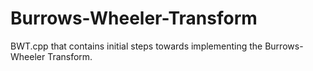 # Burrows-Wheeler-Transform
BWT.cpp that contains initial steps towards implementing the Burrows-Wheeler Transform.
